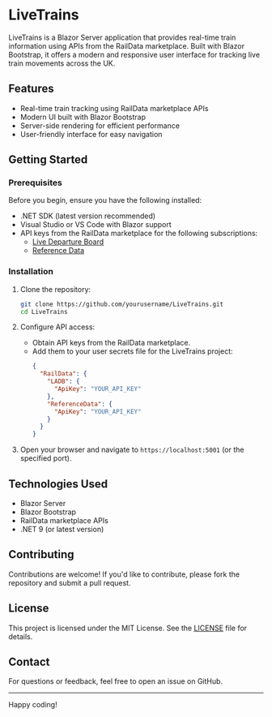 # LiveTrains

LiveTrains is a Blazor Server application that provides real-time train information using APIs from the RailData marketplace. Built with Blazor Bootstrap, it offers a modern and responsive user interface for tracking live train movements across the UK.

## Features

- Real-time train tracking using RailData marketplace APIs
- Modern UI built with Blazor Bootstrap
- Server-side rendering for efficient performance
- User-friendly interface for easy navigation

## Getting Started

### Prerequisites

Before you begin, ensure you have the following installed:

- .NET SDK (latest version recommended)
- Visual Studio or VS Code with Blazor support
- API keys from the RailData marketplace for the following subscriptions:
  - [Live Departure Board](https://raildata.org.uk/dataProduct/P-d81d6eaf-8060-4467-a339-1c833e50cbbe/overview)
  - [Reference Data](https://raildata.org.uk/dashboard/dataProduct/P-c73f0d2a-c233-497d-846b-8354e2cac326/overview)

### Installation

1. Clone the repository:
   ```sh
   git clone https://github.com/yourusername/LiveTrains.git
   cd LiveTrains
   ```

2. Configure API access:
   - Obtain API keys from the RailData marketplace.
   - Add them to your user secrets file for the LiveTrains project:
     ```json
     {
       "RailData": {
         "LADB": {
           "ApiKey": "YOUR_API_KEY"
         },
         "ReferenceData": {
           "ApiKey": "YOUR_API_KEY"
         }
       }
     }
     ```

5. Open your browser and navigate to `https://localhost:5001` (or the specified port).

## Technologies Used

- Blazor Server
- Blazor Bootstrap
- RailData marketplace APIs
- .NET 9 (or latest version)

## Contributing

Contributions are welcome! If you'd like to contribute, please fork the repository and submit a pull request.

## License

This project is licensed under the MIT License. See the [LICENSE](../LICENSE) file for details.

## Contact

For questions or feedback, feel free to open an issue on GitHub.

---

Happy coding!

